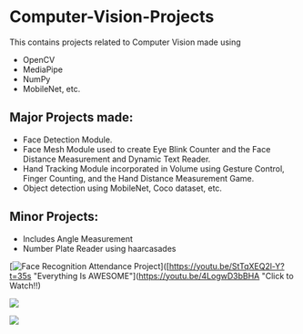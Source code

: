# Computer-Vision-Projects
This contains projects related to Computer Vision made using
- OpenCV
- MediaPipe
- NumPy
- MobileNet, etc.

## Major Projects made:
- Face Detection Module.
- Face Mesh Module used to create Eye Blink Counter and the Face Distance Measurement and Dynamic Text Reader.
- Hand Tracking Module incorporated in Volume using Gesture Control, Finger Counting, and the Hand Distance Measurement Game.
- Object detection using MobileNet, Coco dataset, etc.

## Minor Projects:
- Includes Angle Measurement
- Number Plate Reader using haarcasades

[![Face Recognition Attendance Project]()]([https://youtu.be/StTqXEQ2l-Y?t=35s "Everything Is AWESOME"](https://youtu.be/4LogwD3bBHA "Click to Watch!!)

[![](https://markdown-videos.deta.dev/youtube/Qnsl4lMDNio)](https://youtu.be/Qnsl4lMDNio)

[![](https://markdown-videos.deta.dev/youtube/UOxKZABOZBw)](https://youtu.be/UOxKZABOZBw)

